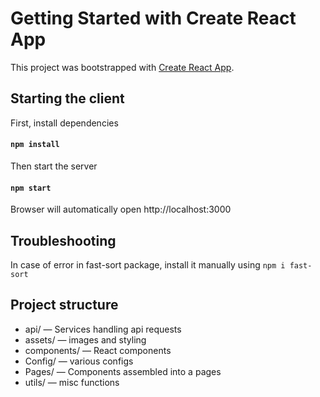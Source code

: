 # Getting Started with Create React App

This project was bootstrapped with [Create React App](https://github.com/facebook/create-react-app).
## Starting the client
First, install dependencies
#### `npm install`

Then start the server
#### `npm start`


Browser will automatically open http://localhost:3000
## Troubleshooting
In case of error in fast-sort package, install it manually using `npm i fast-sort`

## Project structure
 - api/ — Services handling api requests
 - assets/ — images and styling
 - components/ — React components
 - Config/ — various configs
 - Pages/ — Components assembled into a pages
 - utils/ — misc functions
